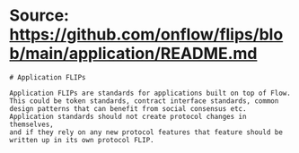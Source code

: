 # Source: https://github.com/onflow/flips/blob/main/application/README.md

```
# Application FLIPs

Application FLIPs are standards for applications built on top of Flow.
This could be token standards, contract interface standards, common design patterns that can benefit from social consensus etc.
Application standards should not create protocol changes in themselves,
and if they rely on any new protocol features that feature should be written up in its own protocol FLIP.

```